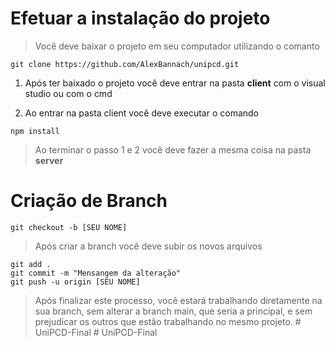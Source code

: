 # Efetuar a instalação do projeto

> Você deve baixar o projeto em seu computador utilizando o comanto

```
git clone https://github.com/AlexBannach/unipcd.git
```

1. Após ter baixado o projeto você deve entrar na pasta **client** com o visual studio ou com o cmd

2. Ao entrar na pasta client você deve executar o comando

```
npm install
```

> Ao terminar o passo 1 e 2 você deve fazer a mesma coisa na pasta **server**

# Criação de Branch

```
git checkout -b [SEU NOME]
```

> Após criar a branch você deve subir os novos arquivos

```
git add .
git commit -m "Mensangem da alteração"
git push -u origin [SEU NOME]
```

> Após finalizar este processo, você estará trabalhando diretamente na sua branch, sem alterar a branch main, que seria a principal, e sem prejudicar os outros que estão trabalhando no mesmo projeto.
#   U n i P C D - F i n a l  
 #   U n i P C D - F i n a l  
 